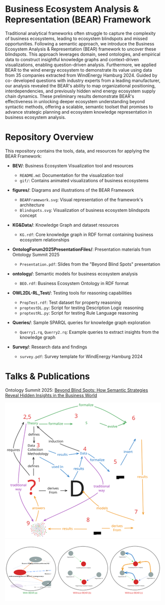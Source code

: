 # Business Ecosystem Analysis & Representation (BEAR) Framework

Traditional analytical frameworks often struggle to capture the complexity of business ecosystems, leading to ecosystem blindspots and missed opportunities. Following a semantic approach, we introduce the Business Ecosystem Analysis & Representation (BEAR) framework to uncover these blindspots. This approach leverages domain, seed ontologies, and empirical data to construct insightful knowledge graphs and context-driven
visualizations, enabling question-driven analysis. Furthermore, we applied BEAR to the wind energy ecosystem
to demonstrate its value using data from 35 companies extracted from WindEnergy Hamburg 2024. Guided by co-
developed questions with industry experts from a leading manufacturer, our analysis revealed the BEAR's ability
to map organizational positioning, interdependencies, and previously hidden wind energy ecosystem supply
chain dynamics. These preliminary results demonstrate BEAR's effectiveness in unlocking deeper ecosystem
understanding beyond syntactic methods, offering a scalable, semantic toolset that promises to advance strategic
planning and ecosystem knowledge representation in business ecosystem analysis.

# Repository Overview

This repository contains the tools, data, and resources for applying the BEAR Framework:

- **BEV/**: Business Ecosystem Visualization tool and resources
  - `README.md`: Documentation for the visualization tool
  - `gif/`: Contains animated visualizations of business ecosystems

- **figures/**: Diagrams and illustrations of the BEAR Framework
  - `BEARFramework.svg`: Visual representation of the framework's architecture
  - `Blindspots.svg`: Visualization of business ecosystem blindspots concept

- **KG&Data/**: Knowledge Graph and dataset resources
  - `KG.rdf`: Core knowledge graph in RDF format containing business ecosystem relationships

- **OntologForum2025PresentationFiles/**: Presentation materials from Ontology Summit 2025
  - `Presentation.pdf`: Slides from the "Beyond Blind Spots" presentation

- **ontology/**: Semantic models for business ecosystem analysis
  - `BEO.rdf`: Business Ecosystem Ontology in RDF format

- **OWL2DL-RL_Test/**: Testing tools for reasoning capabilities
  - `PropTest.rdf`: Test dataset for property reasoning
  - `proptestDL.py`: Script for testing Description Logic reasoning
  - `proptestRL.py`: Script for testing Rule Language reasoning

- **Queries/**: Sample SPARQL queries for knowledge graph exploration
  - `Querry1.rq`, `Querry2.rq`: Example queries to extract insights from the knowledge graph

- **Survey/**: Research data and findings
  - `survey.pdf`: Survey template for WindEnergy Hamburg 2024

# Talks & Publications

Ontology Summit 2025: [Beyond Blind Spots: How Semantic Strategies Reveal Hidden Insights in the Business World](https://ontologforum.com/index.php/OntologySummit2025) 

<img src="figures/BEARFramework.svg" style="max-width: 100%; height: auto;" />
<img src="figures/Blindspots.svg" style="max-width: 100%; height: auto;" />

